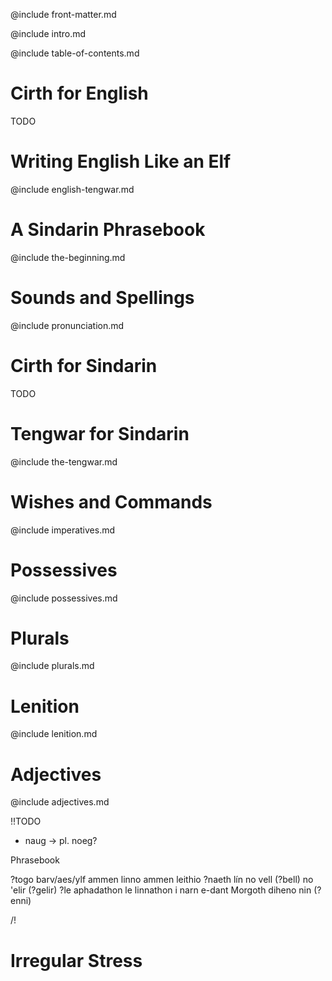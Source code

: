 @include front-matter.md

@include intro.md

@include table-of-contents.md

# <a name="english-cirth">Cirth for English</a>

TODO

# <a name="english-tengwar">Writing English Like an Elf</a>

@include english-tengwar.md

# <a name="the-beginning">A Sindarin Phrasebook</a>

@include the-beginning.md

# <a name="pronunciation">Sounds and Spellings</a>

@include pronunciation.md

# <a name="sindarin-cirth">Cirth for Sindarin</a>

TODO

# <a name="writing-systems">Tengwar for Sindarin</a>

@include the-tengwar.md

# <a name="imperatives">Wishes and Commands</a>

@include imperatives.md

# <a name="possessives">Possessives</a>

@include possessives.md

# <a name="plurals">Plurals</a>

@include plurals.md

# <a name="lenition">Lenition</a>

@include lenition.md

# <a name="adjectives">Adjectives</a>

@include adjectives.md

!!TODO

- naug -> pl. noeg?

Phrasebook

?togo barv/aes/ylf ammen
linno ammen
leithio ?naeth lín
no vell (?bell)
no 'elir (?gelir)
?le aphadathon
le linnathon i narn e-dant Morgoth
diheno nin (?enni)

/!

# <a name="irregular-stress">Irregular Stress</a>
